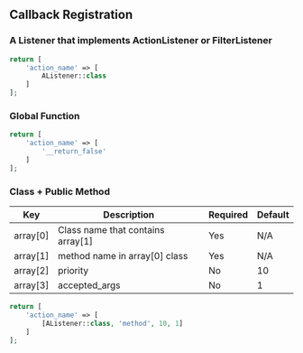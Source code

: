 ## Callback Registration


### A Listener that implements ActionListener or FilterListener
```php
return [
    'action_name' => [
        AListener::class
    ]
];
```

### Global Function
```php
return [
    'action_name' => [
        '__return_false'
    ]
];
```

### Class + Public Method


| Key      |                            Description | Required | Default |
|----------|---------------------------------------| ----------|---------|
| array[0] |      Class name that contains array[1] | Yes | N/A |
| array[1] |          method name in array[0] class | Yes | N/A|
| array[2] |                               priority | No| 10|
| array[3] |                          accepted_args | No| 1|

```php
return [
    'action_name' => [
        [AListener::class, 'method', 10, 1]
    ]
];
```
